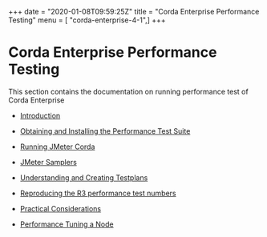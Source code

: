 +++
date = "2020-01-08T09:59:25Z"
title = "Corda Enterprise Performance Testing"
menu = [ "corda-enterprise-4-1",]
+++


# Corda Enterprise Performance Testing

This section contains the documentation on running performance test of Corda Enterprise


* [Introduction](introduction.md)

* [Obtaining and Installing the Performance Test Suite](installation.md)

* [Running JMeter Corda](running-jmeter-corda.md)

* [JMeter Samplers](jmeter-samplers.md)

* [Understanding and Creating Testplans](jmeter-testplans.md)

* [Reproducing the R3 performance test numbers](r3-performance-runs.md)

* [Practical Considerations](practical-considerations.md)

* [Performance Tuning a Node](performance-tuning.md)



